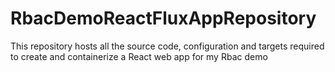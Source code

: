 # RbacDemoReactFluxAppRepository
This repository hosts all the source code, configuration and targets required to create and containerize a React web app for my Rbac demo
